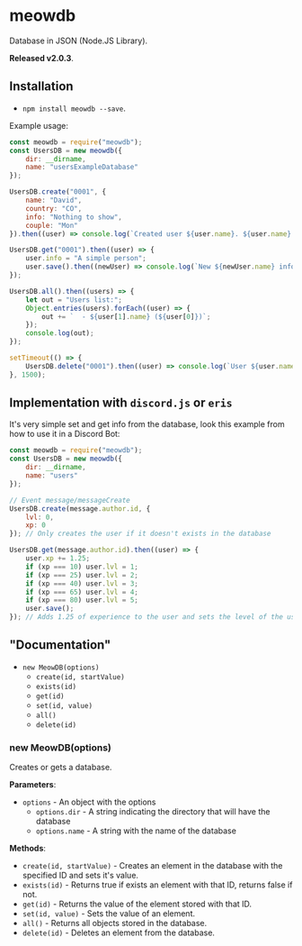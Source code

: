 # meowdb
Database in JSON (Node.JS Library).

**Released v2.0.3**.


## Installation
- `npm install meowdb --save`.


Example usage:
```js
const meowdb = require("meowdb");
const UsersDB = new meowdb({
    dir: __dirname,
    name: "usersExampleDatabase"
});

UsersDB.create("0001", {
    name: "David",
    country: "CO",
    info: "Nothing to show",
    couple: "Mon"
}).then((user) => console.log(`Created user ${user.name}. ${user.name} lives in ${user.country}. ${user.name} loves ${user.couple} 💕`));

UsersDB.get("0001").then((user) => {
    user.info = "A simple person";
    user.save().then((newUser) => console.log(`New ${newUser.name} info:`, newUser.info));
});

UsersDB.all().then((users) => {
    let out = "Users list:";
    Object.entries(users).forEach((user) => {
        out += `  - ${user[1].name} (${user[0]})`;
    });
    console.log(out);
});

setTimeout(() => {
    UsersDB.delete("0001").then((user) => console.log(`User ${user.name} deleted from the database`));
}, 1500);
```


## Implementation with `discord.js` or `eris`
It's very simple set and get info from the database, look this example from how to use it in a Discord Bot:
```js
const meowdb = require("meowdb");
const UsersDB = new meowdb({
    dir: __dirname,
    name: "users"
});

// Event message/messageCreate
UsersDB.create(message.author.id, {
    lvl: 0,
    xp: 0
}); // Only creates the user if it doesn't exists in the database

UsersDB.get(message.author.id).then((user) => {
    user.xp += 1.25;
    if (xp === 10) user.lvl = 1;
    if (xp === 25) user.lvl = 2;
    if (xp === 40) user.lvl = 3;
    if (xp === 65) user.lvl = 4;
    if (xp === 80) user.lvl = 5;
    user.save();
}); // Adds 1.25 of experience to the user and sets the level of the user
```


## "Documentation"
- `new MeowDB(options)`
    * `create(id, startValue)`
    * `exists(id)`
    * `get(id)`
    * `set(id, value)`
    * `all()`
    * `delete(id)`



### new MeowDB(options)
Creates or gets a database.

**Parameters**:
* `options` - An object with the options
    * `options.dir` - A string indicating the   directory that will have the database
    * `options.name` - A string with the name of the database


**Methods**:
* `create(id, startValue)` - Creates an element in the database with the specified ID and sets it's value.
* `exists(id)` - Returns true if exists an element with that ID, returns false if not.
* `get(id)` - Returns the value of the element stored with that ID.
* `set(id, value)` - Sets the value of an element.
* `all()` - Returns all objects stored in the database.
* `delete(id)` - Deletes an element from the database.